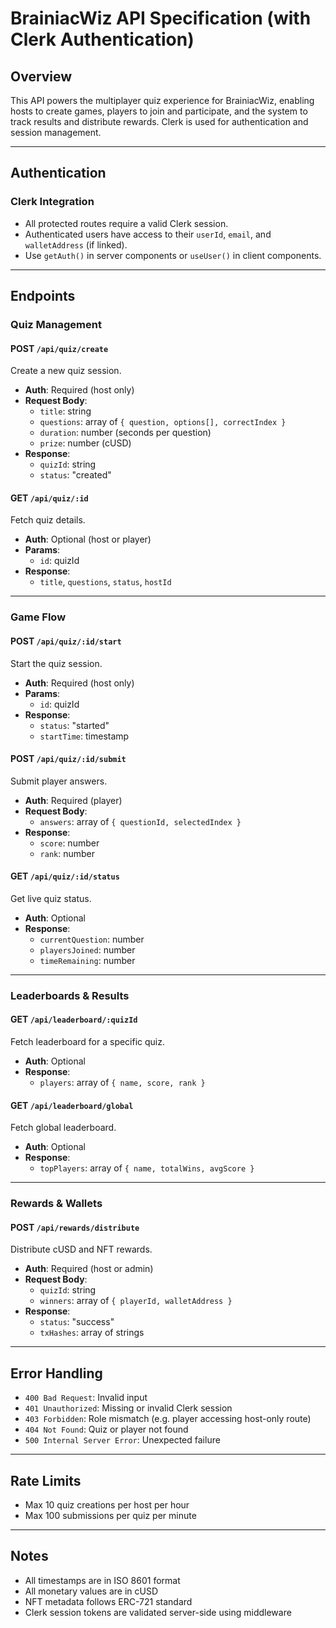 # BrainiacWiz API Specification (with Clerk Authentication)

## Overview

This API powers the multiplayer quiz experience for BrainiacWiz, enabling hosts to create games, players to join and participate, and the system to track results and distribute rewards. Clerk is used for authentication and session management.

---

## Authentication

### Clerk Integration

- All protected routes require a valid Clerk session.
- Authenticated users have access to their `userId`, `email`, and `walletAddress` (if linked).
- Use `getAuth()` in server components or `useUser()` in client components.

---

## Endpoints

### Quiz Management

#### POST `/api/quiz/create`

Create a new quiz session.

- **Auth**: Required (host only)
- **Request Body**:
    - `title`: string
    - `questions`: array of `{ question, options[], correctIndex }`
    - `duration`: number (seconds per question)
    - `prize`: number (cUSD)
- **Response**:
    - `quizId`: string
    - `status`: "created"

#### GET `/api/quiz/:id`

Fetch quiz details.

- **Auth**: Optional (host or player)
- **Params**:
    - `id`: quizId
- **Response**:
    - `title`, `questions`, `status`, `hostId`

---

### Game Flow

#### POST `/api/quiz/:id/start`

Start the quiz session.

- **Auth**: Required (host only)
- **Params**:
    - `id`: quizId
- **Response**:
    - `status`: "started"
    - `startTime`: timestamp

#### POST `/api/quiz/:id/submit`

Submit player answers.

- **Auth**: Required (player)
- **Request Body**:
    - `answers`: array of `{ questionId, selectedIndex }`
- **Response**:
    - `score`: number
    - `rank`: number

#### GET `/api/quiz/:id/status`

Get live quiz status.

- **Auth**: Optional
- **Response**:
    - `currentQuestion`: number
    - `playersJoined`: number
    - `timeRemaining`: number

---

### Leaderboards & Results

#### GET `/api/leaderboard/:quizId`

Fetch leaderboard for a specific quiz.

- **Auth**: Optional
- **Response**:
    - `players`: array of `{ name, score, rank }`

#### GET `/api/leaderboard/global`

Fetch global leaderboard.

- **Auth**: Optional
- **Response**:
    - `topPlayers`: array of `{ name, totalWins, avgScore }`

---

### Rewards & Wallets

#### POST `/api/rewards/distribute`

Distribute cUSD and NFT rewards.

- **Auth**: Required (host or admin)
- **Request Body**:
    - `quizId`: string
    - `winners`: array of `{ playerId, walletAddress }`
- **Response**:
    - `status`: "success"
    - `txHashes`: array of strings

---

## Error Handling

- `400 Bad Request`: Invalid input
- `401 Unauthorized`: Missing or invalid Clerk session
- `403 Forbidden`: Role mismatch (e.g. player accessing host-only route)
- `404 Not Found`: Quiz or player not found
- `500 Internal Server Error`: Unexpected failure

---

## Rate Limits

- Max 10 quiz creations per host per hour
- Max 100 submissions per quiz per minute

---

## Notes

- All timestamps are in ISO 8601 format
- All monetary values are in cUSD
- NFT metadata follows ERC-721 standard
- Clerk session tokens are validated server-side using middleware

